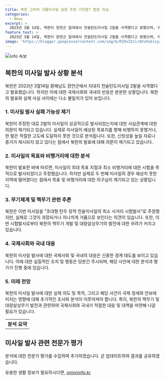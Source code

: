 ```yaml
---
title: 북한 고위력 괴물미사일 실험 주장 거짓말? 합참 의심.
categories:
  - News
excerpt: >
  2023년 3월 14일, 북한이 장연군 일대에서 전술탄도미사일 2발을 사격했다고 밝혔으며, 이는 서부전선의 중요 작전 임무를 위한 미사일 시범 훈련이었다고 보도되었다. 그러나 군 당국은 이를 실패한 시험으로 평가하며 북한의 주장에 의문을 표했다. 이로써 북한의 연이은 군사 활동 실패에 대한 논란이 제기되고 있으며, 북한이 고중량 탄두 탄도미사일을 개발 중이라는 분석도 나왔다. 이에 대한 군의 초기 분석에선 북한의 주장이 허위로 판명된 것으로 보인다고 전해졌다.
feature_text: >
  2023년 3월 14일, 북한이 장연군 일대에서 전술탄도미사일 2발을 사격했다고 밝혔으며, 이는 서부전선의 중요 작전 임무를 위한 미사일 시범 훈련이었다고 보도되었다. 그러나 군 당국은 이를 실패한 시험으로 평가하며 북한의 주장에 의문을 표했다. 이로써 북한의 연이은 군사 활동 실패에 대한 논란이 제기되고 있으며, 북한이 고중량 탄두 탄도미사일을 개발 중이라는 분석도 나왔다. 이에 대한 군의 초기 분석에선 북한의 주장이 허위로 판명된 것으로 보인다고 전해졌다.
image: 'https://blogger.googleusercontent.com/img/b/R29vZ2xl/AVvXsEixyZcFfHzMRdzZMjFBmAUKJYCLCGyLL1o632UiGVXcaFdKo_bkvkuCioo0uUKlGfBVcT3P84aROyZIXSBEx3Aw5nCQ3pTgDom1WDC4m8eifvWiAmWEEVb4x6G_l8C0QH225ldMjyaFvpxGEBGNO37VmDTDMHGhJPq73UglMfDca1-0aw/s1600/blogspot.png'
---
```


<p><img src="https://blogger.googleusercontent.com/img/b/R29vZ2xl/AVvXsEixyZcFfHzMRdzZMjFBmAUKJYCLCGyLL1o632UiGVXcaFdKo_bkvkuCioo0uUKlGfBVcT3P84aROyZIXSBEx3Aw5nCQ3pTgDom1WDC4m8eifvWiAmWEEVb4x6G_l8C0QH225ldMjyaFvpxGEBGNO37VmDTDMHGhJPq73UglMfDca1-0aw/s1600/blogspot.png" alt="info 속보" /></p>

<h2 data-ke-size="size26">북한의 미사일 발사 상황 분석</h2>

<p>북한은 2023년 3월14일 황해남도 장연군에서 지대지 전술탄도미사일 2발을 사격했다고 발표했습니다. 하지만 이에 대한 국제사회와 국내의 반응은 분분한 상황입니다. 북한의 발표와 실제 사실 사이에는 다소 불일치가 있어 보입니다.</p>

<h3 data-ke-size="size20">1. 미사일 발사 실패 가능성 제기</h3>

<p data-ke-size="size16">북한이 주장한 대로 2발의 미사일이 성공적으로 발사되었는지에 대한 사실관계에 대한 의문이 제기되고 있습니다. 실제로 미사일이 예상된 목표지를 향해 비행하지 못했거나, 한 발은 적절한 고도에 도달하지 못한 것으로 분석됩니다. 또한, 신빙성을 높일 자료나 증거가 제시되지 않고 있다는 점에서 북한의 발표에 대해 의문이 제기되고 있습니다.</p>

<h3 data-ke-size="size20">2. 미사일의 목표와 비행거리에 대한 분석</h3>

<p data-ke-size="size16">북한이 발표한 바에 따르면, 미사일이 최대 목표 지점과 최소 비행거리에 대한 시험을 목적으로 발사되었다고 주장했습니다. 하지만 실제로 두 번째 미사일의 경우 예상치 못한 지역에 떨어졌다는 점에서 목표 및 비행거리에 대한 의구심이 제기되고 있는 상황입니다.</p>

<h3 data-ke-size="size20">3. 무기체계 및 핵무기 관련 추론</h3>

<p data-ke-size="size16">북한은 이번 미사일을 "초대형 탄두 장착 전술미사일의 최소 사거리 시험발사"로 주장했지만, 실제로 그것이 과장되거나 지나치게 거품으로 보인다는 의견이 있습니다. 또한, 이번 시험발사로부터 북한의 핵무기 개발 및 대량살상무기의 발전에 대한 우려가 커지고 있습니다.</p>

<h3 data-ke-size="size20">4. 국제사회와 국내 대응</h3>

<p data-ke-size="size16">북한의 미사일 발사에 대한 국제사회 및 국내의 대응은 신중한 경계 태도를 보이고 있습니다. 이에 대한 실질적인 조치 및 행동은 당분간 주시되며, 해당 사안에 대한 분석과 평가가 진행 중에 있습니다.</p>

<h3 data-ke-size="size20">5. 미래 전망</h3>

<p data-ke-size="size16">북한의 미사일 발사에 대한 실제 의도 및 목적, 그리고 해당 사건이 국제 정세와 안보에 미치는 영향에 대해 추가적인 조사와 분석이 이루어져야 합니다. 특히, 북한의 핵무기 및 대량살상무기 발전과 관련하여 국제사회와 국내가 적절한 대응 및 대책을 마련해 나갈 필요가 있습니다.</p>

<table>
    <tr>
        <td style="text-align: center; height: 17px;"><b>분석 요약</b></td>
    </tr>
</table>

<h2 data-ke-size="size26">미사일 발사 관련 전문가 평가</h2>

<p>분석에 대한 전문가 평가를 수집하여 추가하겠습니다. 곧 업데이트하여 결과를 공유하겠습니다.</p>
유용한 생활 정보가 필요하시다면, <a href="https://onioninfo.kr" rel="dofollow">onioninfo.kr</a>


